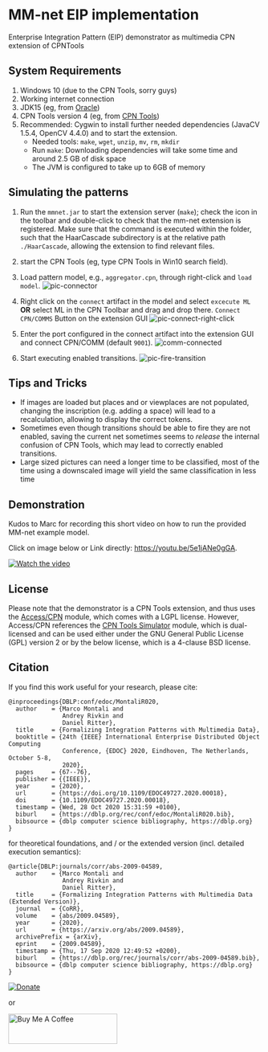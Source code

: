 # MM-net EIP implementation
Enterprise Integration Pattern (EIP) demonstrator as multimedia CPN extension of CPNTools

## System Requirements

1. Windows 10 (due to the CPN Tools, sorry guys)
2. Working internet connection
3. JDK15 (eg, from [Oracle](https://www.oracle.com/java/technologies/javase/jdk15-archive-downloads.html))
4. CPN Tools version 4 (eg, from [CPN Tools](http://cpntools.org/2018/01/16/download/))
5. Recommended: Cygwin to install further needed dependencies (JavaCV 1.5.4, OpenCV 4.4.0) and to start the extension.
    * Needed tools: `make`, `wget`, `unzip`, `mv`, `rm`, `mkdir`
    * Run `make`: Downloading dependencies will take some time and around 2.5 GB of disk space
    * The JVM is configured to take up to 6GB of memory

## Simulating the patterns

1. Run the `mmnet.jar` to start the extension server (`make`);
check the icon in the toolbar and double-click to check that the mm-net
extension is registered. Make sure that the command is executed within the
folder, such that the HaarCascade subdirectory is at the relative path
`./HaarCascade`, allowing the extension to find relevant files.
2. start the CPN Tools (eg, type CPN Tools in Win10 search field).
3. Load pattern model, e.g., `aggregator.cpn`, through right-click and `load model`.
![pic-connector](pictures/mmnet-connector.png#center)

4. Right click on the `connect` artifact in the model and select `excecute ML`
**OR** select ML in the CPN Toolbar and drag and drop there.
`Connect CPN/COMMS` Button on the extension GUI
![pic-connect-right-click](pictures/pic-connect-right-click.png#center)


5. Enter the port configured in the connect artifact into the extension GUI and connect CPN/COMM (default `9001`).
![comm-connected](pictures/comm-connected.png#center)
6. Start executing enabled transitions.
![pic-fire-transition](pictures/fire-transition.png#center)

## Tips and Tricks
- If images are loaded but places and or viewplaces are not populated, changing
  the inscription (e.g. adding a space) will lead to a recalculation, allowing
  to display the correct tokens.
- Sometimes even though transitions should be able to fire they are not enabled,
  saving the current net sometimes seems to *release* the internal confusion
  of CPN Tools, which may lead to correctly enabled transitions.
- Large sized pictures can need a longer time to be classified, most of the time using a
  downscaled image will yield the same classification in less time
  
## Demonstration

Kudos to Marc for recording this short video on how to run the provided MM-net example model.

Click on image below or Link directly: https://youtu.be/5e1jANe0gGA.

[![Watch the video](https://user-images.githubusercontent.com/5695003/181925525-d26ecd15-5848-41f7-8425-34879eeea5b7.jpg)](https://youtu.be/5e1jANe0gGA)

## License

Please note that the demonstrator is a CPN Tools extension, and thus uses the [Access/CPN](http://cpntools.org/2018/01/15/license-for-access-cpn/) module, which comes with a LGPL license. However, Access/CPN references the [CPN Tools Simulator](http://cpntools.org/2018/01/15/license-for-cpn-tools-simulator/) module, which is dual-licensed and can be used either under the GNU General Public License (GPL) version 2 or by the below license, which is a 4-clause BSD license.

## Citation

If you find this work useful for your research, please cite:
```
@inproceedings{DBLP:conf/edoc/MontaliR020,
  author    = {Marco Montali and
               Andrey Rivkin and
               Daniel Ritter},
  title     = {Formalizing Integration Patterns with Multimedia Data},
  booktitle = {24th {IEEE} International Enterprise Distributed Object Computing
               Conference, {EDOC} 2020, Eindhoven, The Netherlands, October 5-8,
               2020},
  pages     = {67--76},
  publisher = {{IEEE}},
  year      = {2020},
  url       = {https://doi.org/10.1109/EDOC49727.2020.00018},
  doi       = {10.1109/EDOC49727.2020.00018},
  timestamp = {Wed, 28 Oct 2020 15:31:59 +0100},
  biburl    = {https://dblp.org/rec/conf/edoc/MontaliR020.bib},
  bibsource = {dblp computer science bibliography, https://dblp.org}
}
```
for theoretical foundations, and / or the extended version (incl. detailed execution semantics):
```
@article{DBLP:journals/corr/abs-2009-04589,
  author    = {Marco Montali and
               Andrey Rivkin and
               Daniel Ritter},
  title     = {Formalizing Integration Patterns with Multimedia Data (Extended Version)},
  journal   = {CoRR},
  volume    = {abs/2009.04589},
  year      = {2020},
  url       = {https://arxiv.org/abs/2009.04589},
  archivePrefix = {arXiv},
  eprint    = {2009.04589},
  timestamp = {Thu, 17 Sep 2020 12:49:52 +0200},
  biburl    = {https://dblp.org/rec/journals/corr/abs-2009-04589.bib},
  bibsource = {dblp computer science bibliography, https://dblp.org}
}
```

[![Donate](https://www.paypalobjects.com/en_US/i/btn/btn_donateCC_LG.gif)](https://www.paypal.com/cgi-bin/webscr?cmd=_s-xclick&hosted_button_id=4BHCBCD9WRYS6&source=url)

or

<a href="https://www.buymeacoffee.com/dritter" target="_blank"><img src="https://cdn.buymeacoffee.com/buttons/v2/default-yellow.png" alt="Buy Me A Coffee" style="height: 60px !important;width: 217px !important;" ></a>
